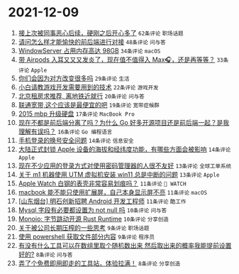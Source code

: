 # 2021-12-09

1. [接上次被同事恶心后续，硬刚之后开心多了](https://www.v2ex.com/t/821072) `62条评论` `职场话题`
1. [请问怎么样才能愉快的前后端进行对接](https://www.v2ex.com/t/821032) `48条评论` `问与答`
1. [WindowServer 占用内存高达 98GB](https://www.v2ex.com/t/821049) `34条评论` `macOS`
1. [带 Airpods 入耳又又又发炎了，现在值不值得入 Max🎧，还是再等等？](https://www.v2ex.com/t/821082) `33条评论` `Apple`
1. [你们会因为对方改变很多吗](https://www.v2ex.com/t/821076) `29条评论` `生活`
1. [小白请教游戏开发需要用到的技术](https://www.v2ex.com/t/821048) `22条评论` `游戏开发`
1. [北京租房求推荐, 离地铁近就行](https://www.v2ex.com/t/821018) `20条评论` `问与答`
1. [联通宽带,这个应该是最便宜的吧](https://www.v2ex.com/t/821036) `19条评论` `宽带症候群`
1. [2015 mbp 升级硬盘](https://www.v2ex.com/t/821024) `17条评论` `MacBook Pro`
1. [现在不都是前后端分离了吗？为什么 Go 好多开源项目还是前后端一起？是我理解有误吗？](https://www.v2ex.com/t/821031) `16条评论` `Go 编程语言`
1. [手机登录的换号安全问题](https://www.v2ex.com/t/821055) `14条评论` `信息安全`
1. [大陆正式封锁 Apple 设备的海拔和经纬度功能，有哪些方面会被影响](https://www.v2ex.com/t/821043) `14条评论` `Apple`
1. [现在不少应用的登录方式对使用密码管理器的人很不友好](https://www.v2ex.com/t/821090) `13条评论` `全球工单系统`
1. [关于 m1 机器使用 UTM 虚拟机安装 win11 总是中断的问题](https://www.v2ex.com/t/821065) `13条评论` `Apple`
1. [Apple Watch 白钢的表壳非常容易划痕吗？](https://www.v2ex.com/t/821081) `11条评论` ` WATCH`
1. [macbook 能不能只使用扩展屏，自己本身显示屏不亮](https://www.v2ex.com/t/821051) `11条评论` `macOS`
1. [[山东烟台] 明石创新招聘 Android 开发工程师](https://www.v2ex.com/t/821033) `11条评论` `酷工作`
1. [Mysql 字段有必要都设置为 not null 吗](https://www.v2ex.com/t/821057) `10条评论` `问与答`
1. [Monoio: 字节跳动开源 Rust Runtime](https://www.v2ex.com/t/821027) `10条评论` `分享创造`
1. [关于被公司长期压榨的一些思考](https://www.v2ex.com/t/821084) `9条评论` `职场话题`
1. [使用 powershell 获取文件部分内容](https://www.v2ex.com/t/821017) `9条评论` `程序员`
1. [有没有什么工具可以在数组里取个随机数出来 然后取出来的概率我能提前设置好的?](https://www.v2ex.com/t/821095) `8条评论` `问与答`
1. [弄了个免费即用即走的工具站，体验拉满！](https://www.v2ex.com/t/821078) `8条评论` `分享创造`
